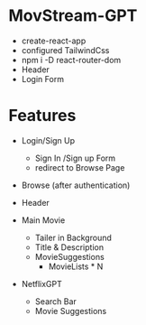 # MovStream-GPT

- create-react-app
- configured TailwindCss
- npm i -D react-router-dom
- Header
- Login Form

# Features

- Login/Sign Up

  - Sign In /Sign up Form
  - redirect to Browse Page

- Browse (after authentication)
- Header
- Main Movie

  - Tailer in Background
  - Title & Description
  - MovieSuggestions
    - MovieLists \* N

- NetflixGPT
  - Search Bar
  - Movie Suggestions
